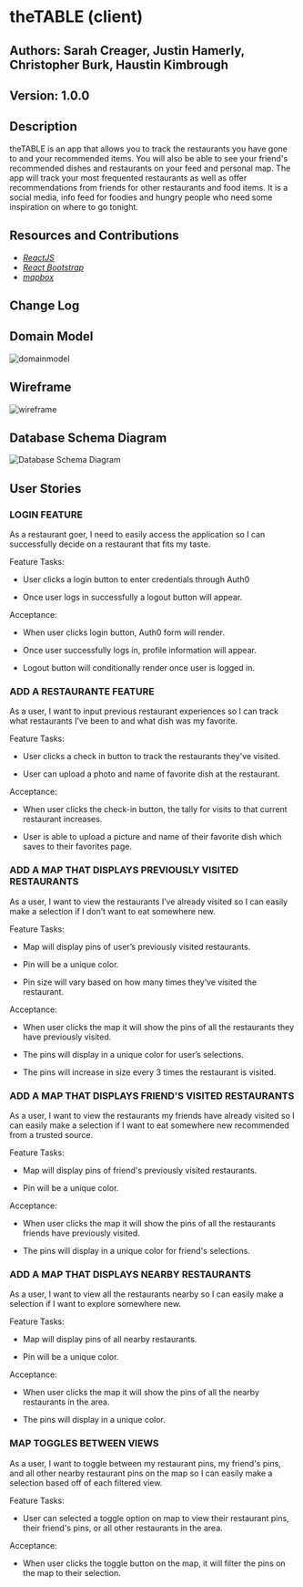 # theTABLE (client)

## Authors: Sarah Creager, Justin Hamerly, Christopher Burk, Haustin Kimbrough

## Version: 1.0.0

## Description

theTABLE is an app that allows you to track the restaurants you have gone to and your recommended items. You will also be able to see your friend's recommended dishes and restaurants on your feed and personal map. The app will track your most frequented restaurants as well as offer recommendations from friends for other restaurants and food items. It is a social media, info feed for foodies and hungry people who need some inspiration on where to go tonight.

## Resources and Contributions

- _[ReactJS](https://reactjs.org/)_
- _[React Bootstrap](https://react-bootstrap.github.io/)_
- _[mapbox](https://docs.mapbox.com/)_

## Change Log

## Domain Model

![domainmodel](./img/DomainModel.png)

## Wireframe

![wireframe](./img/wireframe.png)

## Database Schema Diagram

![Database Schema Diagram](./img/Database-Schema-Diagram.png)

## User Stories

### LOGIN FEATURE

As a restaurant goer, I need to easily access the application so I can successfully decide on a restaurant that fits my taste.

Feature Tasks:

- User clicks a login button to enter credentials through Auth0

- Once user logs in successfully a logout button will appear.

Acceptance:

- When user clicks login button, Auth0 form will render.

- Once user successfully logs in, profile information will appear.

- Logout button will conditionally render once user is logged in.

### ADD A RESTAURANTE FEATURE

As a user, I want to input previous restaurant experiences so I can track what restaurants I’ve been to and what dish was my favorite.

Feature Tasks:

- User clicks a check in button to track the restaurants they've visited.

- User can upload a photo and name of favorite dish at the restaurant.

Acceptance:

- When user clicks the check-in button, the tally for visits to that current restaurant increases.

- User is able to upload a picture and name of their favorite dish which saves to their favorites page.

### ADD A MAP THAT DISPLAYS PREVIOUSLY VISITED RESTAURANTS

As a user, I want to view the restaurants I’ve already visited so I can easily make a selection if I don’t want to eat somewhere new.

Feature Tasks:

- Map will display pins of user’s previously visited restaurants.

- Pin will be a unique color.

- Pin size will vary based on how many times they’ve visited the restaurant.

Acceptance:

- When user clicks the map it will show the pins of all the restaurants they have previously visited.

- The pins will display in a unique color for user’s selections.

- The pins will increase in size every 3 times the restaurant is visited.

### ADD A MAP THAT DISPLAYS FRIEND'S VISITED RESTAURANTS

As a user, I want to view the restaurants my friends have already visited so I can easily make a selection if I want to eat somewhere new recommended from a trusted source.

Feature Tasks:

- Map will display pins of friend's previously visited restaurants.

- Pin will be a unique color.

Acceptance:

- When user clicks the map it will show the pins of all the restaurants friends have previously visited.

- The pins will display in a unique color for friend's selections.

### ADD A MAP THAT DISPLAYS NEARBY RESTAURANTS

As a user, I want to view all the restaurants nearby so I can easily make a selection if I want to explore somewhere new.

Feature Tasks:

- Map will display pins of all nearby restaurants.

- Pin will be a unique color.

Acceptance:

- When user clicks the map it will show the pins of all the nearby restaurants in the area.

- The pins will display in a unique color.

### MAP TOGGLES BETWEEN VIEWS

As a user, I want to toggle between my restaurant pins, my friend's pins, and all other nearby restaurant pins on the map so I can easily make a selection based off of each filtered view.

Feature Tasks:

- User can selected a toggle option on map to view their restaurant pins, their friend's pins, or all other restaurants in the area.

Acceptance:

- When user clicks the toggle button on the map, it will filter the pins on the map to their selection.
